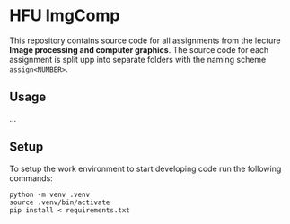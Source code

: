 # HFU ImgComp

This repository contains source code for all assignments from the lecture **Image processing and computer graphics**.
The source code for each assignment is split upp into separate folders with the naming scheme `assign<NUMBER>`.

## Usage

...

## Setup

To setup the work environment to start developing code run the following commands:

```shell
python -m venv .venv
source .venv/bin/activate
pip install < requirements.txt
```